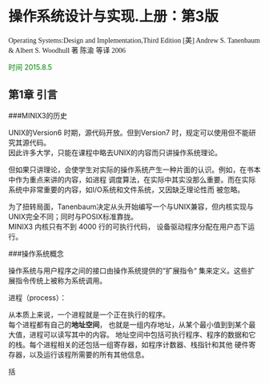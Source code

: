 操作系统设计与实现.上册：第3版
===============================
<font face=楷体>
Operating Systems:Design and Implementation,Third Edition		 
[美] Andrew S. Tanenbaum   &   Albert S. Woodhull 著		
陈渝 等译  2006     
</font>



<font color=green> 时间 2015.8.5</font>

第1章 引言
----------


###MINIX3的历史

UNIX的Version6 时期，源代码开放。但到Version7 时，规定可以使用但不能研究其源代码。  
因此许多大学，只能在课程中略去UNIX的内容而只讲操作系统理论。   

但如果只讲理论，会使学生对实际的操作系统产生一种片面的认识。例如，在书本中作为重点来讲的内容，如进程
调度算法，在实际中其实没那么重要。而在实际系统中非常重要的内容，如I/O系统和文件系统，又因缺乏理论性而
被忽略。  

为了扭转局面，Tanenbaum决定从头开始编写一个与UNIX兼容，但内核实现与UNIX完全不同；同时与POSIX标准靠拢。   
MINIX3 内核只有不到 4000 行的可执行代码， 设备驱动程序分配在用户态下运行。   



###操作系统概念

操作系统与用户程序之间的接口由操作系统提供的“扩展指令“ 集来定义。这些扩展指令传统上被称为系统调用。   

进程（process）：  

从本质上来说，一个进程就是一个正在执行的程序。    
每个进程都有自己的**地址空间**， 也就是一组内存地址，从某个最小值到到某个最大值，进程可以读写其中的内容。
地址空间中包括可执行程序、程序的数据和它的栈。每个进程相关的还包括一组寄存器，如程序计数器、栈指针和其他
硬件寄存器，以及运行该程所需要的所有其他信息。  


括

